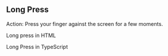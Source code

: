 ##  Long Press

Action: Press your finger against the screen for a few moments.

Long press in HTML
<snippet id='long-press-html'/>

Long Press in TypeScript
<snippet id='long-press-code'/>